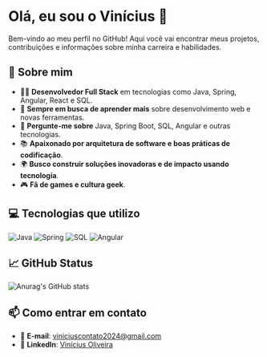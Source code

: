 # Olá, eu sou o Vinícius 👋

Bem-vindo ao meu perfil no GitHub! Aqui você vai encontrar meus projetos, contribuições e informações sobre minha carreira e habilidades.

## 🚀 Sobre mim

- 👨‍💻 **Desenvolvedor Full Stack** em tecnologias como Java, Spring, Angular, React e SQL.
- 🌱 **Sempre em busca de aprender mais** sobre desenvolvimento web e novas ferramentas.
- 💬 **Pergunte-me sobre** Java, Spring Boot, SQL, Angular e outras tecnologias.
- 📚 **Apaixonado por arquitetura de software e boas práticas de codificação**.
- 🌍 **Busco construir soluções inovadoras e de impacto usando tecnologia**.
- 🎮 **Fã de games e cultura geek**.

## 💻 Tecnologias que utilizo

![Java](https://img.shields.io/badge/Technologies%20I%20use-Java-blue?logo=java)
![Spring](https://img.shields.io/badge/Technologies%20I%20use-Spring-green?logo=spring)
![SQL](https://img.shields.io/badge/Technologies%20I%20use-SQL-orange?logo=postgresql)
![Angular](https://img.shields.io/badge/Technologies%20I%20use-Angular-red?logo=angular)

## 📈 GitHub Status

![Anurag's GitHub stats](https://github-readme-stats.vercel.app/api?username=ViniciusHubb&show_icons=true&hide_title=true&count_private=true&hide=prs&theme=radical)

## 📫 Como entrar em contato

- 📧 **E-mail**: [viniciuscontato2024@gmail.com](mailto:viniciuscontato2024@gmail.com)
- 💼 **LinkedIn**: [Vinícius Oliveira](https://www.linkedin.com/in/vinícius-oliveira-ads)

